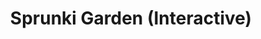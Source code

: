 ---
slug: sprunki-garden-interactive-1835
title: Sprunki Garden (Interactive)
description: "Sprunki Garden (Interactive) is an exciting online game. Play for free directly in your browser!"
icon: /images/popular_mods/Sprunki Garden (Interactive).png
url: https://wowtbc.net/sprunkin/sprunki-garden-interactive/index.html
previewImage: /images/popular_mods/Sprunki Garden (Interactive).png
type: popular mods

# SEO配置
seo:
  title: "Sprunki Garden (Interactive) - Play Free Online Game | Fun Browser Games"
  description: "Sprunki Garden (Interactive) - Play this fun online game for free in your browser. No download required!"
  ogImage: "/images/popular_mods/Sprunki Garden (Interactive).png"
  keywords: "sprunki-garden-interactive-1835, online game, browser game, free game, popular mods game, play online"

videoUrls:
  - https://www.youtube.com/embed/example1
  - https://www.youtube.com/embed/example2

whyPlay:
  title: "Why Play Sprunki Garden (Interactive)?"
  items:
    - "Immersive Gameplay: Sprunki Garden (Interactive) offers an engaging and immersive gaming experience that will keep you entertained for hours"
    - "Challenging Levels: Test your skills with increasingly difficult challenges and obstacles"
    - "Beautiful Graphics: Enjoy stunning visuals and smooth animations that bring the game world to life"
    - "Regular Updates: New content and features are added regularly to keep the game fresh and exciting"
    - "Free to Play: Experience all the fun without spending a penny"
    - "Community Features: Connect with other players, share strategies, and compete for high scores"
    - "Cross-Platform: Play on any device with a web browser, no downloads required"

features:
  title: "Key Features of Sprunki Garden (Interactive)"
  image: "/images/popular_mods/Sprunki Garden (Interactive).png"
  items:
    - "Intuitive Controls: Easy to learn controls make Sprunki Garden (Interactive) accessible for players of all skill levels"
    - "Multiple Game Modes: Enjoy various gameplay options that provide different challenges and experiences"
    - "Character Customization: Personalize your gaming experience with unique characters and items"
    - "Achievement System: Complete special tasks to earn rewards and recognition"
    - "Leaderboards: Compete with players worldwide and see who can achieve the highest scores"

characteristics:
  title: "Game Characteristics"
  image: "/images/popular_mods/Sprunki Garden (Interactive).png"
  items:
    - "Genre: Popular mods game with elements of strategy and skill"
    - "Difficulty: Suitable for both casual gamers and those seeking a challenge"
    - "Play Time: Quick sessions or extended gameplay, depending on your preference"
    - "Art Style: Vibrant and engaging visuals that enhance the gaming experience"
    - "Sound Design: Immersive audio that complements the gameplay perfectly"

info: "Sprunki Garden (Interactive) is an exciting online game that offers players a unique and engaging gaming experience. With its intuitive controls, stunning visuals, and challenging gameplay, Sprunki Garden (Interactive) provides hours of entertainment for players of all ages and skill levels. Whether you're looking for a quick gaming session during a break or an extended play session, Sprunki Garden (Interactive) delivers an immersive experience that will keep you coming back for more. The game features multiple levels of increasing difficulty, ensuring that players are constantly challenged as they progress. With regular updates adding new content and features, Sprunki Garden (Interactive) remains fresh and exciting, providing endless entertainment options for its growing community of players."

howToPlayIntro: "Welcome to Sprunki Garden (Interactive)! This guide will walk you through the basics and help you master the game. Whether you're a beginner or looking to improve your skills, these tips and instructions will enhance your gaming experience."

howToPlaySteps:
  - title: "Getting Started"
    description: "Begin your Sprunki Garden (Interactive) adventure by familiarizing yourself with the controls. Use your keyboard or mouse to navigate through the game interface. The tutorial will guide you through the basic mechanics and help you understand the objectives."
  - title: "Understanding the Objectives"
    description: "In Sprunki Garden (Interactive), your main goal is to progress through levels by completing specific objectives. Each level presents unique challenges that require different strategies and approaches."
  - title: "Mastering the Controls"
    description: "Practice using the controls to improve your precision and reaction time. Sprunki Garden (Interactive) requires quick reflexes and strategic thinking to overcome obstacles and defeat opponents."
  - title: "Utilizing Power-ups"
    description: "Collect power-ups throughout the game to enhance your abilities and overcome difficult challenges. Each power-up offers unique advantages that can be crucial for success."
  - title: "Developing Strategies"
    description: "As you progress in Sprunki Garden (Interactive), develop effective strategies for different scenarios. Analyze patterns, anticipate challenges, and adapt your approach to maximize your performance."

faq:
  title: "Frequently Asked Questions about Sprunki Garden (Interactive)"
  items:
    - question: "Is Sprunki Garden (Interactive) free to play?"
      answer: "Yes, Sprunki Garden (Interactive) is completely free to play directly in your web browser. No downloads or purchases are required to enjoy the full game experience."
    - question: "Can I play Sprunki Garden (Interactive) on mobile devices?"
      answer: "Yes, Sprunki Garden (Interactive) is optimized for both desktop and mobile play. You can enjoy the game on any device with a web browser and internet connection."
    - question: "Are there any in-game purchases?"
      answer: "While Sprunki Garden (Interactive) is free to play, there may be optional in-game purchases available for cosmetic items or additional features that don't affect core gameplay."
    - question: "How often is Sprunki Garden (Interactive) updated?"
      answer: "The developers regularly update Sprunki Garden (Interactive) with new content, features, and improvements based on player feedback and game performance."
    - question: "Can I play Sprunki Garden (Interactive) offline?"
      answer: "Currently, Sprunki Garden (Interactive) requires an internet connection to play as it's a browser-based online game."
    - question: "Is Sprunki Garden (Interactive) suitable for children?"
      answer: "Yes, Sprunki Garden (Interactive) is designed to be family-friendly and suitable for players of all ages."
    - question: "How do I report bugs or issues?"
      answer: "If you encounter any problems while playing Sprunki Garden (Interactive), you can report them through the game's support page or contact the developers directly through their website."
    - question: "Still Have Questions?"
      answer: "If you have additional questions about Sprunki Garden (Interactive) that aren't covered in this FAQ, please visit our support center or contact our customer service team for assistance."
---
